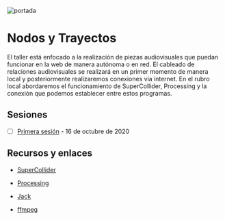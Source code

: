 ![portada](https://github.com/EmilioOcelotl/nodos-y-trayectos/blob/main/img/nodos-jpg)

# Nodos y Trayectos

El taller está enfocado a la realización de piezas audiovisuales que puedan funcionar en la web de manera autónoma o en red. El cableado de relaciones audiovisuales se realizará en un primer momento de manera local y posteriormente realizaremos conexiones vía internet. En el rubro local abordaremos el funcionamiento de SuperCollider, Processing y la conexión que podemos establecer entre estos programas.

## Sesiones 

- [ ] [Primera sesión](https://github.com/EmilioOcelotl/nodos-y-trayectos/blob/main/primeraSesion/README.md) - 16 de octubre de 2020

## Recursos y enlaces 

- [SuperCollider](https://supercollider.github.io/)

- [Processing](https://processing.org/)

- [Jack](https://jackaudio.org/) 

- [ffmpeg](https://ffmpeg.org/) 
